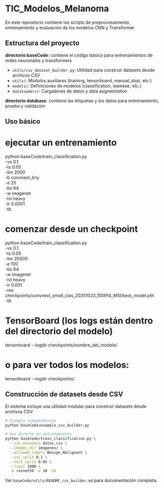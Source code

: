 # TIC_Modelos_Melanoma
En este repositorio contiene los scripts de preprocesamiento, entrenamiento y evaluación de los modelos CNN y Transformer

## Estructura del proyecto

**directorio baseCode**: contiene el código básico para entrenamientos de redes neuronales y transformers
- `utils/csv_dataset_builder.py`: Utilidad para construir datasets desde archivos CSV
- `utils/`: Módulos auxiliares (training, tensorboard, manual_stop, etc.)
- `models/`: Definiciones de modelos (classification, siamese, etc.)
- `dataloaders/`: Cargadores de datos y data augmentation

**directorio database**: contiene las etiquetas y los datos para entrenamiento, prueba y validación

## Uso básico

# ejecutar un entrenamiento
python baseCode/train_classification.py \
  -vs 0.1 \
  -ts 0.05 \
  -lim 2000 \
  -b convnext_tiny \
  -e 25 \
  -bs 64 \
  -w imagenet \
  -lvl heavy \
  -lr 0.0001 \
  -tb

# comenzar desde un checkpoint
python baseCode/train_classification.py \
-vs 0.1 \
-ts 0.05 \
-lim 20000 \
-e 100 \
-bs 64 \
-w imagenet \
-lvl heavy \
-lr 0.001 \
-res checkpoints/convnext_small_clas_20251023_155914_MSI/best_model.pth \
-tb 

# TensorBoard (los logs están dentro del directorio del modelo)
tensorboard --logdir checkpoints/nombre_del_modelo/
# o para ver todos los modelos:
tensorboard --logdir checkpoints/

## Construcción de datasets desde CSV

El sistema incluye una utilidad modular para construir datasets desde archivos CSV:

```bash
# Ejemplo independiente
python baseCode/example_csv_builder.py

# Uso directo en entrenamiento
python baseCode/train_classification.py \
  --csv_metadata datos.csv \
  --images_dir imagenes/ \
  --allowed_labels Benign,Malignant \
  --val_split 0.1 \
  --test_split 0.05 \
  --limit 1000 \
  -b resnet50 -e 10 -tb
```

Ver `baseCode/utils/README_csv_builder.md` para documentación completa.